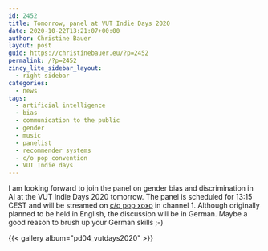 ```yaml
---
id: 2452
title: Tomorrow, panel at VUT Indie Days 2020
date: 2020-10-22T13:21:07+00:00
author: Christine Bauer
layout: post
guid: https://christinebauer.eu/?p=2452
permalink: /?p=2452
zincy_lite_sidebar_layout:
  - right-sidebar
categories:
  - news
tags:
  - artificial intelligence
  - bias
  - communication to the public
  - gender
  - music
  - panelist
  - recommender systems
  - c/o pop convention
  - VUT Indie days
---
```

I am looking forward to join the panel on gender bias and discrimination in AI at the VUT Indie Days 2020 tomorrow. The panel is scheduled for 13:15 CEST and will be streamed on <a href="https://c-o-pop.de/en/xoxo" rel="noopener noreferrer" target="_blank">c/o pop xoxo</a> in channel 1. Although originally planned to be held in English, the discussion will be in German. Maybe a good reason to brush up your German skills ;-)

{{< gallery album="pd04_vutdays2020" >}}